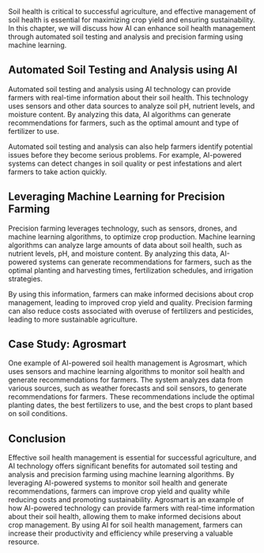 
Soil health is critical to successful agriculture, and effective management of soil health is essential for maximizing crop yield and ensuring sustainability. In this chapter, we will discuss how AI can enhance soil health management through automated soil testing and analysis and precision farming using machine learning.

Automated Soil Testing and Analysis using AI
--------------------------------------------

Automated soil testing and analysis using AI technology can provide farmers with real-time information about their soil health. This technology uses sensors and other data sources to analyze soil pH, nutrient levels, and moisture content. By analyzing this data, AI algorithms can generate recommendations for farmers, such as the optimal amount and type of fertilizer to use.

Automated soil testing and analysis can also help farmers identify potential issues before they become serious problems. For example, AI-powered systems can detect changes in soil quality or pest infestations and alert farmers to take action quickly.

Leveraging Machine Learning for Precision Farming
-------------------------------------------------

Precision farming leverages technology, such as sensors, drones, and machine learning algorithms, to optimize crop production. Machine learning algorithms can analyze large amounts of data about soil health, such as nutrient levels, pH, and moisture content. By analyzing this data, AI-powered systems can generate recommendations for farmers, such as the optimal planting and harvesting times, fertilization schedules, and irrigation strategies.

By using this information, farmers can make informed decisions about crop management, leading to improved crop yield and quality. Precision farming can also reduce costs associated with overuse of fertilizers and pesticides, leading to more sustainable agriculture.

Case Study: Agrosmart
---------------------

One example of AI-powered soil health management is Agrosmart, which uses sensors and machine learning algorithms to monitor soil health and generate recommendations for farmers. The system analyzes data from various sources, such as weather forecasts and soil sensors, to generate recommendations for farmers. These recommendations include the optimal planting dates, the best fertilizers to use, and the best crops to plant based on soil conditions.

Conclusion
----------

Effective soil health management is essential for successful agriculture, and AI technology offers significant benefits for automated soil testing and analysis and precision farming using machine learning algorithms. By leveraging AI-powered systems to monitor soil health and generate recommendations, farmers can improve crop yield and quality while reducing costs and promoting sustainability. Agrosmart is an example of how AI-powered technology can provide farmers with real-time information about their soil health, allowing them to make informed decisions about crop management. By using AI for soil health management, farmers can increase their productivity and efficiency while preserving a valuable resource.
